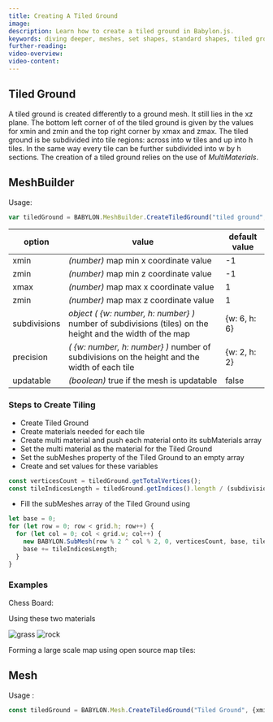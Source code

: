 ```yaml
---
title: Creating A Tiled Ground
image:
description: Learn how to create a tiled ground in Babylon.js.
keywords: diving deeper, meshes, set shapes, standard shapes, tiled ground
further-reading:
video-overview:
video-content:
---
```


## Tiled Ground

A tiled ground is created differently to a ground mesh. It still lies in the xz plane. The bottom left corner of of the tiled ground is given by the values for xmin and zmin and the top right corner by xmax and zmax. The tiled ground is be subdivided into tile regions: across into w tiles and up into h tiles. In the same way every tile can be further subdivided into w by h sections. The creation of a tiled ground relies on the use of _MultiMaterials_.

## MeshBuilder

Usage:

```javascript
var tiledGround = BABYLON.MeshBuilder.CreateTiledGround("tiled ground", options, scene);
```

| option       | value                                                                                                         | default value  |
| ------------ | ------------------------------------------------------------------------------------------------------------- | -------------- |
| xmin         | _(number)_ map min x coordinate value                                                                         | -1             |
| zmin         | _(number)_ map min z coordinate value                                                                         | -1             |
| xmax         | _(number)_ map max x coordinate value                                                                         | 1              |
| zmin         | _(number)_ map max z coordinate value                                                                         | 1              |
| subdivisions | _object_ _( \{w: number, h: number\} )_ number of subdivisions (tiles) on the height and the width of the map | \{w: 6, h: 6\} |
| precision    | _( \{w: number, h: number\} )_ number of subdivisions on the height and the width of each tile                | \{w: 2, h: 2\} |
| updatable    | _(boolean)_ true if the mesh is updatable                                                                     | false          |

### Steps to Create Tiling

- Create Tiled Ground
- Create materials needed for each tile
- Create multi material and push each material onto its subMaterials array
- Set the multi material as the material for the Tiled Ground
- Set the subMeshes property of the Tiled Ground to an empty array
- Create and set values for these variables

```javascript
const verticesCount = tiledGround.getTotalVertices();
const tileIndicesLength = tiledGround.getIndices().length / (subdivisions.w * subdivisions.h);
```

- Fill the subMeshes array of the Tiled Ground using

```javascript
let base = 0;
for (let row = 0; row < grid.h; row++) {
  for (let col = 0; col < grid.w; col++) {
    new BABYLON.SubMesh(row % 2 ^ col % 2, 0, verticesCount, base, tileIndicesLength, tiledGround);
    base += tileIndicesLength;
  }
}
```

### Examples

Chess Board: <Playground id="#8VDULN" title="Create a Chess Board" description="Simple example of creating a chess board."/>

Using these two materials

![grass](/img/how_to/Materials/grass.png) ![rock](/img/how_to/Materials/rock.png)

<Playground id="#8VDULN#1" title="Create a Chess Board With Grass And Rock" description="Simple example of creating a chess board with grass and rock textures."/>

Forming a large scale map using open source map tiles: <Playground id="#1XBLWB#822" title="Create a Large Scale Map" description="Simple example of creating a large scale map using open source map tiles."/>

## Mesh

Usage :

```javascript
const tiledGround = BABYLON.Mesh.CreateTiledGround("Tiled Ground", {xmin, zmin, xmax, zmax, subdivisions, precision}, scene);
```
